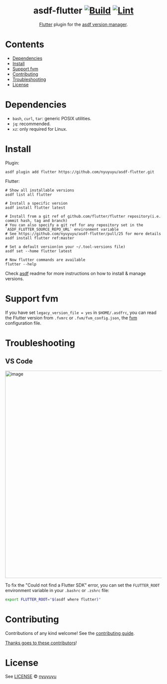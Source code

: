 <div align="center">

# asdf-flutter [![Build](https://github.com/nyuyuyu/asdf-flutter/actions/workflows/build.yml/badge.svg)](https://github.com/nyuyuyu/asdf-flutter/actions/workflows/build.yml) [![Lint](https://github.com/nyuyuyu/asdf-flutter/actions/workflows/lint.yml/badge.svg)](https://github.com/nyuyuyu/asdf-flutter/actions/workflows/lint.yml)

[Flutter](https://flutter.dev/) plugin for the [asdf version manager](https://asdf-vm.com).

</div>

# Contents

- [Dependencies](#dependencies)
- [Install](#install)
- [Support fvm](#support-fvm)
- [Contributing](#contributing)
- [Troubleshooting](#troubleshooting)
- [License](#license)

# Dependencies

- `bash`, `curl`, `tar`: generic POSIX utilities.
- `jq`: recommended.
- `xz`: only required for Linux.

# Install

Plugin:

```shell
asdf plugin add flutter https://github.com/nyuyuyu/asdf-flutter.git
```

Flutter:

```shell
# Show all installable versions
asdf list all flutter

# Install a specific version
asdf install flutter latest

# Install from a git ref of github.com/flutter/flutter repository(i.e. commit hash, tag and branch)
# You can also specify a git ref for any repository set in the `ASDF_FLUTTER_SOURCE_REPO_URL` environment variable
# See https://github.com/nyuyuyu/asdf-flutter/pull/25 for more details
asdf install flutter ref:master

# Set a default version(on your ~/.tool-versions file)
asdf set --home flutter latest

# Now flutter commands are available
flutter --help
```

Check [asdf](https://github.com/asdf-vm/asdf) readme for more instructions on how to
install & manage versions.

# Support fvm

If you have set `legacy_version_file = yes` in `$HOME/.asdfrc`, you can read the Flutter version from `.fvmrc` or `.fvm/fvm_config.json`, the [fvm](https://fvm.app/) configuration file.

# Troubleshooting

## VS Code

<img width="668" alt="image" src="https://user-images.githubusercontent.com/877327/158042623-290554da-0b9d-4fe0-b91b-c85b9c48e2d1.png">

To fix the "Could not find a Flutter SDK" error, you can set the `FLUTTER_ROOT` environment variable in your `.bashrc` or `.zshrc` file:

```bash
export FLUTTER_ROOT="$(asdf where flutter)"
```

# Contributing

Contributions of any kind welcome! See the [contributing guide](contributing.md).

[Thanks goes to these contributors](https://github.com/nyuyuyu/asdf-flutter/graphs/contributors)!

# License

See [LICENSE](LICENSE) © [nyuyuyu](https://github.com/nyuyuyu/)
